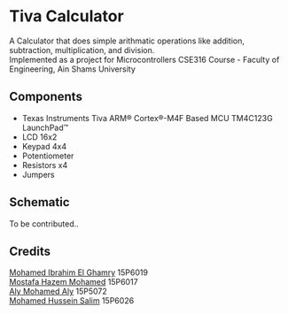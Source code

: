 # Tiva Calculator
A Calculator that does simple arithmatic operations like addition, subtraction, multiplication, and division.<br>
Implemented as a project for Microcontrollers CSE316 Course - Faculty of Engineering, Ain Shams University

## Components
- Texas Instruments Tiva ARM® Cortex®-M4F Based MCU TM4C123G LaunchPad™
- LCD 16x2
- Keypad 4x4
- Potentiometer
- Resistors x4
- Jumpers

## Schematic
To be contributed.. 

## Credits
[Mohamed Ibrahim El Ghamry](https://github.com/Ghamry0x1)		15P6019<br>
[Mostafa Hazem Mohamed](https://github.com/mostafa172)			15P6017<br>
[Aly Mohamed Aly](https://github.com/AlyMohamedAly)				15P5072<br>
[Mohamed Hussein Salim](https://github.com/mohamedhussein98)	15P6026<br>